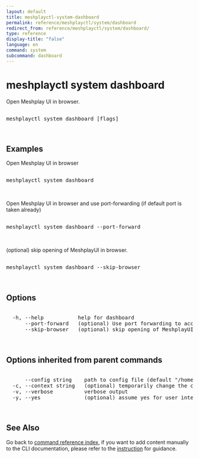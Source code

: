 ```yaml
---
layout: default
title: meshplayctl-system-dashboard
permalink: reference/meshplayctl/system/dashboard
redirect_from: reference/meshplayctl/system/dashboard/
type: reference
display-title: "false"
language: en
command: system
subcommand: dashboard
---
```


# meshplayctl system dashboard

Open Meshplay UI in browser.

<pre class='codeblock-pre'>
<div class='codeblock'>
meshplayctl system dashboard [flags]

</div>
</pre> 

## Examples

Open Meshplay UI in browser
<pre class='codeblock-pre'>
<div class='codeblock'>
meshplayctl system dashboard

</div>
</pre> 

Open Meshplay UI in browser and use port-forwarding (if default port is taken already)
<pre class='codeblock-pre'>
<div class='codeblock'>
meshplayctl system dashboard --port-forward

</div>
</pre> 

(optional) skip opening of MeshplayUI in browser.
<pre class='codeblock-pre'>
<div class='codeblock'>
meshplayctl system dashboard --skip-browser

</div>
</pre> 

## Options

<pre class='codeblock-pre'>
<div class='codeblock'>
  -h, --help           help for dashboard
      --port-forward   (optional) Use port forwarding to access Meshplay UI
      --skip-browser   (optional) skip opening of MeshplayUI in browser.

</div>
</pre>

## Options inherited from parent commands

<pre class='codeblock-pre'>
<div class='codeblock'>
      --config string    path to config file (default "/home/runner/.meshery/config.yaml")
  -c, --context string   (optional) temporarily change the current context.
  -v, --verbose          verbose output
  -y, --yes              (optional) assume yes for user interactive prompts.

</div>
</pre>

## See Also

Go back to [command reference index](/reference/meshplayctl/), if you want to add content manually to the CLI documentation, please refer to the [instruction](/project/contributing/contributing-cli#preserving-manually-added-documentation) for guidance.
